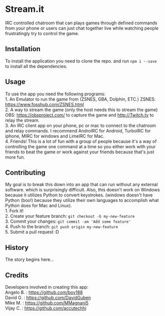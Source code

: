 # Stream.it
IRC controlled chatroom that can plays games through defined commands from your phone or users can just chat together live while watching people frustratingly try to control the game.
## Installation
To install the application you need to clone the repo. and run `npm i --save` to install all the dependencies.
## Usage
To use the app you need the following programs:
<br/> 1. An Emulator to run the game from (ZSNES, GBA, Dolphin, ETC.) ZSNES: https://www.fosshub.com/ZSNES.html
<br/> 2. A way to stream the game (only the host needs this to stream the game) OBS: https://obsproject.com/ to capture the game and http://Twitch.tv to relay the stream.
<br/> 3. An IRC client app on your phone, pc or mac to connect to the chatroom and relay commands. I recommend AndroIRC for Android, TurboIRC for iphone, MIRC for windows and LimeIRC for Mac.
<br/> 4. Friends! This is a lot of fun with a group of people because it's a way of controlling the game one command at a time so you either work with your friends to beat the game or work against your friends because that's just more fun.
## Contributing
My goal is to break this down into an app that can run without any external software. which is surprisingly difficult. Also, this doesn't work on Windows because it utilizes Python to convert keystrokes. (windows doesn't have Python (boo!) because they utilize their own languages to accomplish what Python does for Mac and Linux).
<br/> 1. Fork it!
<br/> 2. Create your feature branch: `git checkout -b my-new-feature`
<br/> 3. Commit your changes: `git commit -am 'Add some feature'`
<br/> 4. Push to the branch: `git push origin my-new-feature`
<br/> 5. Submit a pull request :D
## History
The story begins here...
## Credits
Developers involved in creating this app:
<br/> Angelo B. :   https://github.com/bov188
<br/> David G.  :   https://github.com/DavidGuben
<br/> Mike M.   :   https://github.com/MMagnani5
<br/> Vijay C.  :   https://github.com/accutechhi
